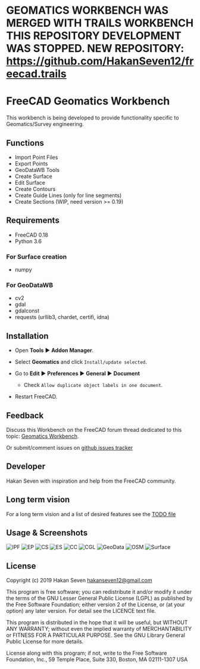 # GEOMATICS WORKBENCH WAS MERGED WITH TRAILS WORKBENCH THIS REPOSITORY DEVELOPMENT WAS STOPPED. NEW REPOSITORY: https://github.com/HakanSeven12/freecad.trails

# FreeCAD Geomatics Workbench
This workbench is being developed to provide functionality specific to Geomatics/Survey engineering.

## Functions
* Import Point Files  
* Export Points  
* GeoDataWB Tools
* Create Surface  
* Edit Surface  
* Create Contours  
* Create Guide Lines  (only for line segments)
* Create Sections (WIP, need version >= 0.19)

## Requirements
* FreeCAD 0.18  
* Python 3.6  
### For Surface creation 
* numpy
### For GeoDataWB 
* cv2
* gdal
* gdalconst
* requests (urllib3, chardet, certifi, idna)

## Installation
* Open **Tools** :arrow_forward: **Addon Manager**.

* Select **Geomatics** and click `Install/update selected`.  

* Go to **Edit** :arrow_forward: **Preferences** :arrow_forward: **General** :arrow_forward: **Document**  
  * Check `Allow duplicate object labels in one document`.  

* Restart FreeCAD.

## Feedback 
Discuss this Workbench on the FreeCAD forum thread dedicated to this topic: 
[Geomatics Workbench](https://forum.freecadweb.org/viewtopic.php?f=8&t=34371).

Or submit/comment issues on [github issues tracker](https://github.com/HakanSeven12/FreeCAD-Geomatics-Workbench/issues)

## Developer 
Hakan Seven with inspiration and help from the FreeCAD community.

## Long term vision 
For a long term vision and a list of desired features see the [TODO file](https://github.com/HakanSeven12/FreeCAD-Geomatics-Workbench/blob/master/TODO.md)

## Usage & Screenshots
![IPF](https://user-images.githubusercontent.com/3831435/59975941-f9e35800-95c6-11e9-9afc-05f5a5d0bf2d.gif)
![EP](https://user-images.githubusercontent.com/3831435/59975942-f9e35800-95c6-11e9-995d-4263f34f6f87.gif)
![CS](https://user-images.githubusercontent.com/3831435/59975943-f9e35800-95c6-11e9-99d3-65282669817b.gif)
![ES](https://user-images.githubusercontent.com/3831435/59975944-fa7bee80-95c6-11e9-8b47-a2f583fa25a6.gif)
![CC](https://user-images.githubusercontent.com/3831435/59975946-fa7bee80-95c6-11e9-8e2f-7bdffac13d01.gif)
![CGL](https://user-images.githubusercontent.com/3831435/58638005-76eb1c80-82fc-11e9-83bd-49dbb06d9202.png)
![GeoData](https://user-images.githubusercontent.com/3831435/59973802-212d2b80-95ad-11e9-919f-8cf3f75cb375.png)
![OSM](https://user-images.githubusercontent.com/3831435/59843173-ad96de80-9360-11e9-9c6a-153449516a7f.png)
![Surface](https://user-images.githubusercontent.com/3831435/59920075-fff40000-9431-11e9-8411-b13032364f28.gif)

## License
Copyright (c) 2019 Hakan Seven <hakanseven12@gmail.com>

This program is free software; you can redistribute it and/or modify it under the terms of the GNU Lesser General Public License (LGPL) as published by the Free Software Foundation; either version 2 of the License, or (at your option) any later version. For detail see the LICENCE text file.

This program is distributed in the hope that it will be useful, but WITHOUT ANY WARRANTY; without even the implied warranty of MERCHANTABILITY or FITNESS FOR A PARTICULAR PURPOSE.  See the GNU Library General Public License for more details.

License along with this program; if not, write to the Free Software Foundation, Inc., 59 Temple Place, Suite 330, Boston, MA  02111-1307 USA

